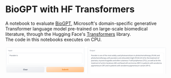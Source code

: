 # BioGPT with HF Transformers
A notebook to evaluate [BioGPT](https://academic.oup.com/bib/article/23/6/bbac409/6713511?guestAccessKey=a66d9b5d-4f83-4017-bb52-405815c907b9), Microsoft's domain-specific generative Transformer language model pre-trained on large-scale biomedical literature, through the Hugging Face's [Transformers](https://huggingface.co/docs/transformers/index) library.    
The code in this notebooks executes on CPU.  
  
![Generated](images/BioGPT_example.png) 